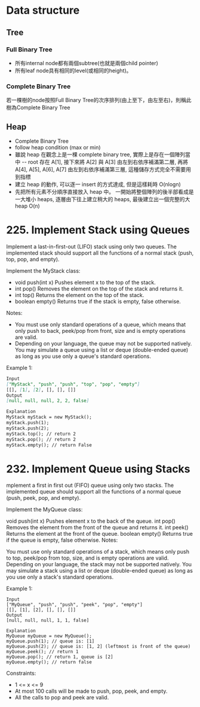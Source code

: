 # Data structure

## Tree

### Full Binary Tree

- 所有internal node都有兩個subtree(也就是兩個child pointer)
- 所有leaf node具有相同的level(或相同的height)。

### Complete Binary Tree
若一棵樹的node按照Full Binary Tree的次序排列(由上至下，由左至右)，則稱此樹為Complete Binary Tree

## Heap

- Complete Binary Tree
- follow heap condition (max or min)
- 雖說 heap 在觀念上是一棵 complete binary tree, 實際上是存在一個陣列當中 -- root 存在 A[1], 接下來將 A[2] 與 A[3] 由左到右依序補滿第二層, 再將 A[4], A[5], A[6], A[7] 由左到右依序補滿第三層, 這種儲存方式完全不需要用到指標
- 建立 heap 的動作, 可以逐一 insert 的方式達成, 但是這樣耗時 O(nlogn)
- 先把所有元素不分順序直接放入 heap 中。 一開始將整個陣列的後半部看成是一大堆小 heaps, 逐層由下往上建立稍大的 heaps, 最後建立出一個完整的大 heap O(n)


# 225. Implement Stack using Queues

Implement a last-in-first-out (LIFO) stack using only two queues. The implemented stack should support all the functions of a normal stack (push, top, pop, and empty).

Implement the MyStack class:

- void push(int x) Pushes element x to the top of the stack.
- int pop() Removes the element on the top of the stack and returns it.
- int top() Returns the element on the top of the stack.
- boolean empty() Returns true if the stack is empty, false otherwise.

Notes:

- You must use only standard operations of a queue, which means that only push to back, peek/pop from front, size and is empty operations are valid.
- Depending on your language, the queue may not be supported natively. You may simulate a queue using a list or deque (double-ended queue) as long as you use only a queue's standard operations.


Example 1:
```markdown
Input
["MyStack", "push", "push", "top", "pop", "empty"]
[[], [1], [2], [], [], []]
Output
[null, null, null, 2, 2, false]

Explanation
MyStack myStack = new MyStack();
myStack.push(1);
myStack.push(2);
myStack.top(); // return 2
myStack.pop(); // return 2
myStack.empty(); // return False
```

# 232. Implement Queue using Stacks

mplement a first in first out (FIFO) queue using only two stacks. The implemented queue should support all the functions of a normal queue (push, peek, pop, and empty).

Implement the MyQueue class:

void push(int x) Pushes element x to the back of the queue.
int pop() Removes the element from the front of the queue and returns it.
int peek() Returns the element at the front of the queue.
boolean empty() Returns true if the queue is empty, false otherwise.
Notes:

You must use only standard operations of a stack, which means only push to top, peek/pop from top, size, and is empty operations are valid.
Depending on your language, the stack may not be supported natively. You may simulate a stack using a list or deque (double-ended queue) as long as you use only a stack's standard operations.


Example 1:
```
Input
["MyQueue", "push", "push", "peek", "pop", "empty"]
[[], [1], [2], [], [], []]
Output
[null, null, null, 1, 1, false]

Explanation
MyQueue myQueue = new MyQueue();
myQueue.push(1); // queue is: [1]
myQueue.push(2); // queue is: [1, 2] (leftmost is front of the queue)
myQueue.peek(); // return 1
myQueue.pop(); // return 1, queue is [2]
myQueue.empty(); // return false
```

Constraints:

- 1 <= x <= 9
- At most 100 calls will be made to push, pop, peek, and empty.
- All the calls to pop and peek are valid.
